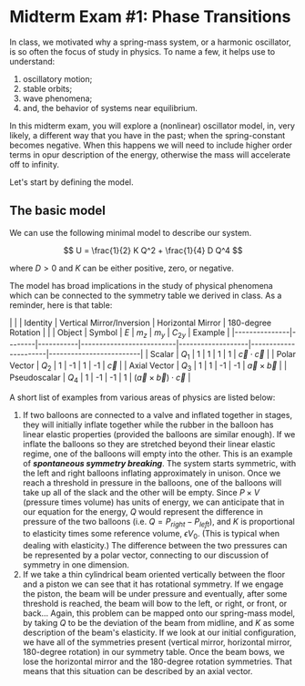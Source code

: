 # Midterm Exam #1: Phase Transitions

In class, we motivated why a spring-mass system, or a harmonic oscillator, is so often the focus of study in physics. To name a few, it helps use to understand:

1. oscillatory motion;
2. stable orbits;
3. wave phenomena;
4. and, the behavior of systems near equilibrium.

In this midterm exam, you will explore a (nonlinear) oscillator model, in, very likely, a different way that you have in the past; when the spring-constant becomes negative. When this happens we will need to include higher order terms in opur description of the energy, otherwise the mass will accelerate off to infinity.

Let's start by defining the model.

## The basic model

We can use the following minimal model to describe our system.

$$ U = \frac{1}{2} K Q^2 + \frac{1}{4} D Q^4 $$

where $D>0$ and $K$ can be either positive, zero, or negative.

The model has broad implications in the study of physical phenomena which can be connected to the symmetry table we derived in class. As a reminder, here is that table:

|               |        | Identity  | Vertical Mirror/Inversion | Horizontal Mirror | 180-degree Rotation |                         |
| Object        | Symbol | $E$       | $m_z$                    | $m_y$             | $C_{2y}$             | Example                 |
|---------------|--------|-----------|--------------------------|-------------------|----------------------|-------------------------|
| Scalar        | $Q_1$  | 1         | 1                        | 1                 | 1                    | $\vec{c} \cdot \vec{c}$  |
| Polar Vector  | $Q_2$  | 1         | -1                       | 1                 | -1                   | $\vec{c}$               |
| Axial Vector  | $Q_3$  | 1         | 1                        | -1                | -1                   | $\vec{a} \times \vec{b}$ |
| Pseudoscalar  | $Q_4$  | 1         | -1                       | -1                | 1                    | $(\vec{a} \times \vec{b}) \cdot \vec{c}$ |




A short list of examples from various areas of physics are listed below:

1. If two balloons are connected to a valve and inflated together in stages, they will initially inflate together while the rubber in the balloon has linear elastic properties (provided the balloons are similar enough). If we inflate the balloons so they are stretched beyond their linear elastic regime, one of the balloons will empty into the other. This is an example of ***spontaneous symmetry breaking***. The system starts symmetric, with the left and right balloons inflating approximately in unison. Once we reach a threshold in pressure in the balloons, one of the balloons will take up all of the slack and the other will be empty. Since $P\times V$ (pressure times volume) has units of energy, we can anticipate that in our equation for the energy, $Q$ would represent the difference in pressure of the two balloons (i.e. $Q=P_{right}-P_{left}$), and $K$ is proportional to elasticity times some reference volume, $\epsilon V_0$. (This is typical when dealing with elasticity.) The difference between the two pressures can be represented by a polar vector, connecting to our discussion of symmetry in one dimension.
2. If we take a thin cylindrical beam oriented vertically between the floor and a piston we can see that it has rotational symmetry. If we engage the piston, the beam will be under pressure and eventually, after some threshold is reached, the beam will bow to the left, or right, or front, or back... Again, this problem can be mapped onto our spring-mass model, by taking $Q$ to be the deviation of the beam from midline, and $K$ as some description of the beam's elasticity. If we look at our initial configuration, we have all of the symmetries present (vertical mirror, horizontal mirror, 180-degree rotation) in our symmetry table. Once the beam bows, we lose the horizontal mirror and the 180-degree rotation symmetries. That means that this situation can be described by an axial vector.
